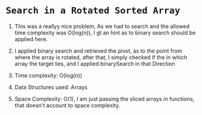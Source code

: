 # `Search in a Rotated Sorted Array`

1. This was a reallyy nice problem, As we had to search and the allowed time complexity was O(log(n)), I gt an hint as to binary search should be applied here.

2. I applied binary search and retrieved the pivot, as to the point from where the array is rotated, after that, I simply checked if the in which array the target lies, and I applied binarySearch in that Direction

3. Time complexity: O(log(n))
4. Data Structures used: Arrays
5. Space Complexity: O(1), I am just passing the sliced arrays in functions, that doesn't account to space complexity.